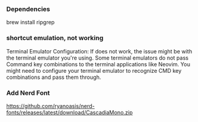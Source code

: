 ### Dependencies

brew install ripgrep

### shortcut emulation, not working

Terminal Emulator Configuration: If <D-1> does not work, the issue might be with the terminal emulator you're using. Some terminal emulators do not pass Command key combinations to the terminal applications like Neovim. You might need to configure your terminal emulator to recognize CMD key combinations and pass them through.

### Add Nerd Font

https://github.com/ryanoasis/nerd-fonts/releases/latest/download/CascadiaMono.zip

